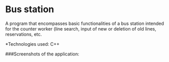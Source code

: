 # Bus station

A program that encompasses basic functionalities of a bus station intended for the counter worker (line search, input of new or deletion of old lines, reservations, etc.

*Technologies used: C++

###Screenshots of the application: 
